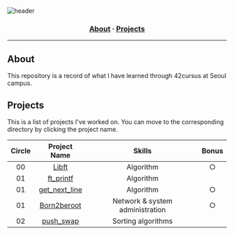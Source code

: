 ![header](https://capsule-render.vercel.app/api?type=transparent&fontColor=703ee5&height=120&section=header&text=42cursus&fontSize=70&desc=at%20seoul%20campus&descAlignY=75&descAlign=60)

<h3 align="center">
	<a href="#about">About</a>
	<span> · </span>
	<a href="#projects">Projects</a>
</h3>

---

## About

This repository is a record of what I have learned through 42cursus at Seoul campus.

## Projects

This is a list of projects I've worked on. You can move to the corresponding directory by clicking the project name.

|Circle	|Project Name |Skills |Bonus |
|:---:  |:---:        |:---:  |:---: |
|00 |[Libft](https://github.com/Gyeongsu1997/42cursus/tree/main/Libft) |Algorithm |○ |
|01 |[ft_printf](https://github.com/Gyeongsu1997/42cursus/tree/main/ft_printf) |Algorithm | |
|01 |[get_next_line](https://github.com/Gyeongsu1997/42cursus/tree/main/get_next_line) |Algorithm |○ |
|01 |[Born2beroot](https://github.com/Gyeongsu1997/42cursus/tree/main/Born2beRoot) |Network & system administration |○ |
|02 |[push_swap](https://github.com/Gyeongsu1997/42cursus/tree/main/Born2beRoot) |Sorting algorithms | |
